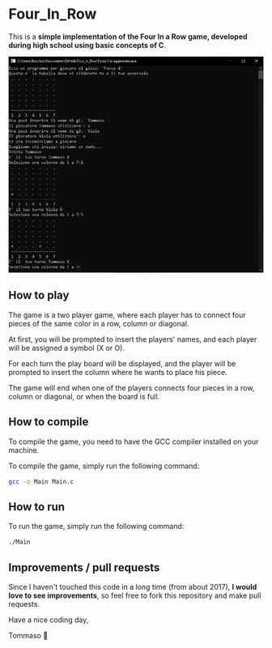 # Four_In_Row

This is a **simple implementation of the Four In a Row game, developed during high school using basic concepts of C**.

![Play board screenshot](Img/Screenshot%202023-03-26%20131115.png)

## How to play

The game is a two player game, where each player has to connect four pieces of the same color in a row, column or diagonal.

At first, you will be prompted to insert the players' names, and each player will be assigned a symbol (X or O).

For each turn the play board will be displayed, and the player will be prompted to insert the column where he wants to place his piece.

The game will end when one of the players connects four pieces in a row, column or diagonal, or when the board is full.

## How to compile

To compile the game, you need to have the GCC compiler installed on your machine.

To compile the game, simply run the following command:

```bash
gcc -o Main Main.c
```

## How to run

To run the game, simply run the following command:

```bash
./Main
```

## Improvements / pull requests

Since I haven't touched this code in a long time (from about 2017), **I would love to see improvements**, so feel free to fork this repository and make pull requests.

Have a nice coding day,

Tommaso :panda_face:



